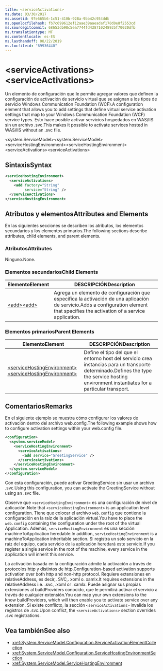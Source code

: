 ```yaml
---
title: <serviceActivations>
ms.date: 03/30/2017
ms.assetid: 97e665b6-1c51-410b-928a-9bb42c954ddb
ms.openlocfilehash: fb7c699612ef12aae39aaeadaf170d0e8f2553cd
ms.sourcegitcommit: 68653db98c5ea7744fd438710248935f70020dfb
ms.translationtype: MT
ms.contentlocale: es-ES
ms.lasthandoff: 08/22/2019
ms.locfileid: "69936440"
---
```

# <a name="serviceactivations"></a><span data-ttu-id="eefb8-101">\<serviceActivations></span><span class="sxs-lookup"><span data-stu-id="eefb8-101">\<serviceActivations></span></span>

<span data-ttu-id="eefb8-102">Un elemento de configuración que le permite agregar valores que definen la configuración de activación de servicio virtual que se asignan a los tipos de servicio Windows Communication Foundation (WCF).</span><span class="sxs-lookup"><span data-stu-id="eefb8-102">A configuration element that allows you to add settings that define virtual service activation settings that map to your Windows Communication Foundation (WCF) service types.</span></span> <span data-ttu-id="eefb8-103">Esto hace posible activar servicios hospedados en WAS/IIS sin un archivo .svc.</span><span class="sxs-lookup"><span data-stu-id="eefb8-103">This makes it possible to activate services hosted in WAS/IIS without an .svc file.</span></span>

<span data-ttu-id="eefb8-104">\<system.ServiceModel></span><span class="sxs-lookup"><span data-stu-id="eefb8-104">\<system.ServiceModel></span></span>\
<span data-ttu-id="eefb8-105">\<serviceHostingEnvironment></span><span class="sxs-lookup"><span data-stu-id="eefb8-105">\<serviceHostingEnvironment></span></span>\
<span data-ttu-id="eefb8-106">\<serviceActivations></span><span class="sxs-lookup"><span data-stu-id="eefb8-106">\<serviceActivations></span></span>

## <a name="syntax"></a><span data-ttu-id="eefb8-107">Sintaxis</span><span class="sxs-lookup"><span data-stu-id="eefb8-107">Syntax</span></span>

```xml
<serviceHostingEnvironment>
  <serviceActivations>
    <add factory="String"
         service="String" />
  </serviceActivations>
</serviceHostingEnvironment>
```

## <a name="attributes-and-elements"></a><span data-ttu-id="eefb8-108">Atributos y elementos</span><span class="sxs-lookup"><span data-stu-id="eefb8-108">Attributes and Elements</span></span>

<span data-ttu-id="eefb8-109">En las siguientes secciones se describen los atributos, los elementos secundarios y los elementos primarios.</span><span class="sxs-lookup"><span data-stu-id="eefb8-109">The following sections describe attributes, child elements, and parent elements.</span></span>

### <a name="attributes"></a><span data-ttu-id="eefb8-110">Atributos</span><span class="sxs-lookup"><span data-stu-id="eefb8-110">Attributes</span></span>

<span data-ttu-id="eefb8-111">Ninguno.</span><span class="sxs-lookup"><span data-stu-id="eefb8-111">None.</span></span>

### <a name="child-elements"></a><span data-ttu-id="eefb8-112">Elementos secundarios</span><span class="sxs-lookup"><span data-stu-id="eefb8-112">Child Elements</span></span>

|<span data-ttu-id="eefb8-113">Elemento</span><span class="sxs-lookup"><span data-stu-id="eefb8-113">Element</span></span>|<span data-ttu-id="eefb8-114">DESCRIPCIÓN</span><span class="sxs-lookup"><span data-stu-id="eefb8-114">Description</span></span>|
|-------------|-----------------|
|[<span data-ttu-id="eefb8-115">\<add></span><span class="sxs-lookup"><span data-stu-id="eefb8-115">\<add></span></span>](add-of-serviceactivations.md)|<span data-ttu-id="eefb8-116">Agrega un elemento de configuración que especifica la activación de una aplicación de servicio.</span><span class="sxs-lookup"><span data-stu-id="eefb8-116">Adds a configuration element that specifies the activation of a service application.</span></span>|

### <a name="parent-elements"></a><span data-ttu-id="eefb8-117">Elementos primarios</span><span class="sxs-lookup"><span data-stu-id="eefb8-117">Parent Elements</span></span>

|<span data-ttu-id="eefb8-118">Elemento</span><span class="sxs-lookup"><span data-stu-id="eefb8-118">Element</span></span>|<span data-ttu-id="eefb8-119">DESCRIPCIÓN</span><span class="sxs-lookup"><span data-stu-id="eefb8-119">Description</span></span>|
|-------------|-----------------|
|[<span data-ttu-id="eefb8-120">\<serviceHostingEnvironment></span><span class="sxs-lookup"><span data-stu-id="eefb8-120">\<serviceHostingEnvironment></span></span>](servicehostingenvironment.md)|<span data-ttu-id="eefb8-121">Define el tipo del que el entorno host del servicio crea instancias para un transporte determinado.</span><span class="sxs-lookup"><span data-stu-id="eefb8-121">Defines the type the service hosting environment instantiates for a particular transport.</span></span>|

## <a name="remarks"></a><span data-ttu-id="eefb8-122">Comentarios</span><span class="sxs-lookup"><span data-stu-id="eefb8-122">Remarks</span></span>

<span data-ttu-id="eefb8-123">En el siguiente ejemplo se muestra cómo configurar los valores de activación dentro del archivo web.config.</span><span class="sxs-lookup"><span data-stu-id="eefb8-123">The following example shows how to configure activation settings within your web.config file.</span></span>

```xml
<configuration>
  <system.serviceModel>
    <serviceHostingEnvironment>
      <serviceActivations>
        <add service="GreetingService" />
      </serviceActivations>
    </serviceHostingEnvironment>
  </system.serviceModel>
</configuration>
```

<span data-ttu-id="eefb8-124">Con esta configuración, puede activar GreetingService sin usar un archivo .svc.</span><span class="sxs-lookup"><span data-stu-id="eefb8-124">Using this configuration, you can activate the GreetingService without using an .svc file.</span></span>

<span data-ttu-id="eefb8-125">Observe que `<serviceHostingEnvironment>` es una configuración de nivel de aplicación.</span><span class="sxs-lookup"><span data-stu-id="eefb8-125">Note that `<serviceHostingEnvironment>` is an application level configuration.</span></span> <span data-ttu-id="eefb8-126">Tiene que colocar el archivo `web.config` que contiene la configuración en la raíz de la aplicación virtual.</span><span class="sxs-lookup"><span data-stu-id="eefb8-126">You have to place the `web.config` containing the configuration under the root of the virtual Application.</span></span> <span data-ttu-id="eefb8-127">Además, `serviceHostingEnvironment` es una sección machineToApplication heredable.</span><span class="sxs-lookup"><span data-stu-id="eefb8-127">In addition, `serviceHostingEnvironment` is a machineToApplication inheritable section.</span></span> <span data-ttu-id="eefb8-128">Si registra un solo servicio en la raíz del equipo, cada servicio de la aplicación heredará este servicio.</span><span class="sxs-lookup"><span data-stu-id="eefb8-128">If you register a single service in the root of the machine, every service in the application will inherit this service.</span></span>

<span data-ttu-id="eefb8-129">La activación basada en la configuración admite la activación a través de protocolos http y distintos de http.</span><span class="sxs-lookup"><span data-stu-id="eefb8-129">Configuration-based activation supports activation over both http and non-http protocol.</span></span> <span data-ttu-id="eefb8-130">Requiere extensiones en relativeAddress, es decir,. SVC,. xoml o. xamlx.</span><span class="sxs-lookup"><span data-stu-id="eefb8-130">It requires extensions in the relativeAddress i.e. .svc, .xoml or .xamlx.</span></span> <span data-ttu-id="eefb8-131">Puede asignar sus propias extensiones al buildProviders conocido, que le permitirá activar el servicio a través de cualquier extensión.</span><span class="sxs-lookup"><span data-stu-id="eefb8-131">You can map your own extensions to the know buildProviders, which will then enable you to activate service over any extension.</span></span> <span data-ttu-id="eefb8-132">Si existe conflicto, la sección `<serviceActivations>` invalida los registros de .svc.</span><span class="sxs-lookup"><span data-stu-id="eefb8-132">Upon conflict, the `<serviceActivations>` section overrides .svc registrations.</span></span>

## <a name="see-also"></a><span data-ttu-id="eefb8-133">Vea también</span><span class="sxs-lookup"><span data-stu-id="eefb8-133">See also</span></span>

- <xref:System.ServiceModel.Configuration.ServiceActivationElementCollection>
- <xref:System.ServiceModel.Configuration.ServiceHostingEnvironmentSection>
- <xref:System.ServiceModel.ServiceHostingEnvironment>
